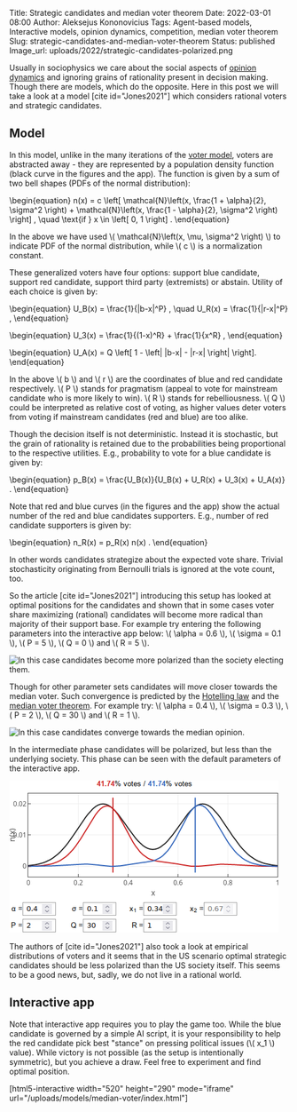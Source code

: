Title: Strategic candidates and median voter theorem
Date: 2022-03-01 08:00
Author: Aleksejus Kononovicius
Tags: Agent-based models, Interactive models, opinion dynamics, competition, median voter theorem
Slug: strategic-candidates-and-median-voter-theorem
Status: published
Image_url: uploads/2022/strategic-candidates-polarized.png

Usually in sociophysics we care about the social aspects of [opinion
dynamics](/tag/opinion-dynamics) and ignoring grains of rationality present
in decision making. Though there are models, which do the opposite. Here in
this post we will take a look at a model [cite id="Jones2021"] which
considers rational voters and strategic candidates.
<!--more-->

## Model

In this model, unlike in the many iterations of the [voter
model](/tag/voter-model), voters are abstracted away - they are represented
by a population density function (black curve in the figures and the app).
The function is given by a sum of two bell shapes (PDFs of the normal
distribution):

\begin{equation}
n(x) = c \left[ \mathcal{N}\left(x, \frac{1 + \alpha}{2}, \sigma^2 \right) +
    \mathcal{N}\left(x, \frac{1 - \alpha}{2}, \sigma^2 \right) \right] ,
    \quad \text{if } x \in \left[ 0, 1 \right] .
\end{equation}

In the above we have used \\\( \mathcal{N}\left(x, \mu, \sigma^2 \right) \\\)
to indicate PDF of the normal distribution, while \\\( c \\\) is a
normalization constant.

These generalized voters have four options: support blue candidate, support
red candidate, support third party (extremists) or abstain. Utility of each
choice is given by:

\begin{equation}
    U\_B(x) = \frac{1}{|b-x|^P} , \quad U\_R(x) = \frac{1}{|r-x|^P} ,
\end{equation}

\begin{equation}
    U\_3(x) = \frac{1}{(1-x)^R} + \frac{1}{x^R} , 
\end{equation}

\begin{equation}
    U\_A(x) = Q \left[ 1 - \left| |b-x| - |r-x| \right| \right].
\end{equation}

In the above \\\( b \\\) and \\\( r \\\) are the coordinates of blue and red
candidate respectively. \\\( P \\\) stands for pragmatism (appeal to vote
for mainstream candidate who is more likely to win). \\\( R \\\) stands for
rebelliousness. \\\( Q \\\) could be interpreted as relative cost of voting,
as higher values deter voters from voting if mainstream candidates (red and
blue) are too alike.

Though the decision itself is not deterministic. Instead it is stochastic,
but the grain of rationality is retained due to the probabilities being
proportional to the respective utilities. E.g., probability to vote for a
blue candidate is given by:

\begin{equation}
    p\_B(x) = \frac{U\_B(x)}{U\_B(x) + U\_R(x) + U\_3(x) + U\_A(x)} .
\end{equation}

Note that red and blue curves (in the figures and the app) show the actual
number of the red and blue candidates supporters. E.g., number of red
candidate supporters is given by:

\begin{equation}
    n\_R(x) = p\_R(x) n(x) .
\end{equation}

In other words candidates strategize about the expected vote share. Trivial
stochasticity originating from Bernoulli trials is ignored at the vote
count, too.

So the article [cite id="Jones2021"] introducing this setup has looked at
optimal positions for the candidates and shown that in some cases voter
share maximizing (rational) candidates will become more radical than
majority of their support base. For example try entering the following
parameters into the interactive app below: \\\( \alpha = 0.6 \\\),
\\\( \sigma = 0.1 \\\), \\\( P = 5 \\\), \\\( Q = 0 \\\) and \\\( R = 5
\\\).

![In this case candidates become more polarized than the society electing
them.](/uploads/2022/strategic-candidates-polarized.png "In this case
candidates (vertical lines) become more polarized than the society electing
them.")

Though for other parameter sets candidates will move closer towards the
median voter. Such convergence is predicted by the [Hotelling
law]({filename}/articles/2014/hotelling-law.md) and the [median voter
theorem](/tag/median-voter-theorem). For example try: \\\( \alpha = 0.4 \\\),
\\\( \sigma = 0.3 \\\), \\\( P = 2 \\\), \\\( Q = 30 \\\) and \\\( R = 1 \\\).

![In this case candidates converge towards the median
opinion.](/uploads/2022/strategic-candidates-median.png "In this case
candidates (vertical lines) converge towards the median opinion.")

In the intermediate phase candidates will be polarized, but less than the
underlying society. This phase can be seen with the default parameters of
the interactive app.

![The optimal positioning of the candidates with the default parameter values. Candidates are polarized, but less than the society.](/uploads/2022/strategic-candidates-less-polarized.png "The optimal positioning of the candidates (vertical lines) with the default parameter values. Candidates are polarized, but less than the society.")

The authors of [cite id="Jones2021"] also took a look at empirical
distributions of voters and it seems that in the US scenario optimal
strategic candidates should be less polarized than the US society itself.
This seems to be a good news, but, sadly, we do not live in a rational world.

## Interactive app

Note that interactive app requires you to play the game too. While the blue
candidate is governed by a simple AI script, it is your responsibility to
help the red candidate pick best "stance" on pressing political issues
(\\\( x\_1 \\\) value). While victory is not possible (as the setup is
intentionally symmetric), but you achieve a draw. Feel free to experiment and
find optimal position.

[html5-interactive width="520" height="290" mode="iframe"
url="/uploads/models/median-voter/index.html"]
